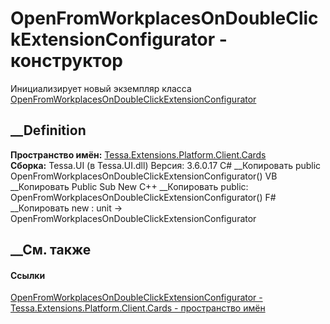 # OpenFromWorkplacesOnDoubleClickExtensionConfigurator - конструктор
Инициализирует новый экземпляр класса
[OpenFromWorkplacesOnDoubleClickExtensionConfigurator](T_Tessa_Extensions_Platform_Client_Cards_OpenFromWorkplacesOnDoubleClickExtensionConfigurator.htm)
##  __Definition
 **Пространство имён:**
[Tessa.Extensions.Platform.Client.Cards](N_Tessa_Extensions_Platform_Client_Cards.htm)  
 **Сборка:** Tessa.UI (в Tessa.UI.dll) Версия: 3.6.0.17
C# __Копировать
     public OpenFromWorkplacesOnDoubleClickExtensionConfigurator()
VB __Копировать
     Public Sub New
C++ __Копировать
     public:
    OpenFromWorkplacesOnDoubleClickExtensionConfigurator()
F# __Копировать
     new : unit -> OpenFromWorkplacesOnDoubleClickExtensionConfigurator
##  __См. также
#### Ссылки
[OpenFromWorkplacesOnDoubleClickExtensionConfigurator -
](T_Tessa_Extensions_Platform_Client_Cards_OpenFromWorkplacesOnDoubleClickExtensionConfigurator.htm)
[Tessa.Extensions.Platform.Client.Cards - пространство
имён](N_Tessa_Extensions_Platform_Client_Cards.htm)

